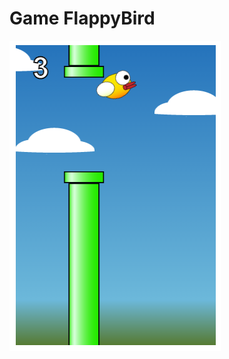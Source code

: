 # Game FlappyBird

<img src="https://github.com/Aye-Garcia/GameFlappyBird/blob/main/img/flappyBird.png">
